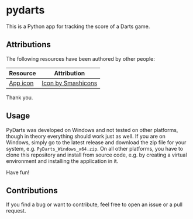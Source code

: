 # pydarts

This is a Python app for tracking the score of a Darts game.

## Attributions

The following resources have been authored by other people:

| Resource                            | Attribution                                          |
| ----------------------------------- | ---------------------------------------------------- |
| [App icon](pydarts/icons/darts.ico) | [Icon by Smashicons](https://www.freepik.com/search) |

Thank you.

## Usage

PyDarts was developed on Windows and not tested on other platforms, though in theory everything
should work just as well. If you are on Windows, simply go to the latest release and download the
zip file for your system, e.g. `PyDarts_Windows_x64.zip`. On all other platforms, you have to clone
this repository and install from source code, e.g. by creating a virtual environment and installing
the application in it.

Have fun!

## Contributions

If you find a bug or want to contribute, feel free to open an issue or a pull request.
